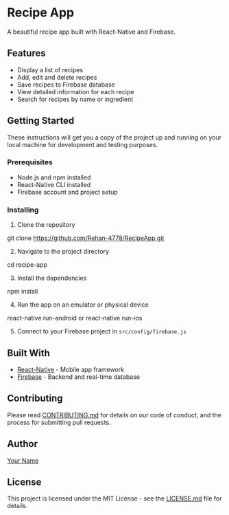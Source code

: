 # Recipe App

A beautiful recipe app built with React-Native and Firebase.

## Features

- Display a list of recipes
- Add, edit and delete recipes
- Save recipes to Firebase database
- View detailed information for each recipe
- Search for recipes by name or ingredient

## Getting Started

These instructions will get you a copy of the project up and running on your local machine for development and testing purposes.

### Prerequisites

- Node.js and npm installed
- React-Native CLI installed
- Firebase account and project setup

### Installing

1. Clone the repository

git clone https://github.com/Rehan-4778/RecipeApp.git


2. Navigate to the project directory

cd recipe-app

3. Install the dependencies

npm install

4. Run the app on an emulator or physical device

react-native run-android or react-native run-ios

5. Connect to your Firebase project in `src/config/firebase.js`

## Built With

- [React-Native](https://facebook.github.io/react-native/) - Mobile app framework
- [Firebase](https://firebase.google.com) - Backend and real-time database

## Contributing

Please read [CONTRIBUTING.md](https://github.com/username/recipe-app/blob/master/CONTRIBUTING.md) for details on our code of conduct, and the process for submitting pull requests.

## Author

[Your Name](https://github.com/username)

## License

This project is licensed under the MIT License - see the [LICENSE.md](https://github.com/username/recipe-app/blob/master/LICENSE) file for details.

